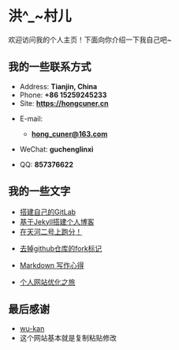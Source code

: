 # 洪^_~村儿

欢迎访问我的个人主页！下面向你介绍一下我自己吧~

<!-- slide -->

## 我的一些联系方式

- Address: **Tianjin, China**
- Phone: **+86 15259245233**
- Site: **<https://hongcuner.cn>**

<!-- slide vertical=true -->

- E-mail:
  - **[hong_cuner@163.com](mailto:hong_cuner@163.com)**
- WeChat: **guchenglinxi**
- QQ: **857376622**

  <!-- slide -->

## 我的一些文字

- [搭建自己的GitLab](https://hongcuner.cn/_posts/2020-03-26-%E6%90%AD%E5%BB%BA%E8%87%AA%E5%B7%B1%E7%9A%84GitLab/)
- [基于Jekyll搭建个人博客](https://hongcuner.cn/_posts/2019-01-18-%E5%9F%BA%E4%BA%8EJekyll%E6%90%AD%E5%BB%BA%E4%B8%AA%E4%BA%BA%E5%8D%9A%E5%AE%A2/)
- [在天河二号上跑分！ ](https://hongcuner.cn/_posts/2019-10-25-%E5%9C%A8%E5%A4%A9%E6%B2%B3%E4%BA%8C%E5%8F%B7%E4%B8%8A%E8%B7%91%E5%88%86/)

<!-- slide vertical=true -->

- [去掉github仓库的fork标记 ](https://hongcuner.cn/_posts/2020-03-04-%E5%8E%BB%E6%8E%89github%E4%BB%93%E5%BA%93%E7%9A%84fork%E6%A0%87%E8%AE%B0/)
- [Markdown 写作心得](https://hongcuner.cn/_posts/2020-01-18-Markdown%E5%86%99%E4%BD%9C%E5%BF%83%E5%BE%97/)
- [个人网站优化之旅 ](https://hongcuner.cn/_posts/2020-02-06-%E4%B8%AA%E4%BA%BA%E7%BD%91%E7%AB%99%E4%BC%98%E5%8C%96%E4%B9%8B%E6%97%85/)

  <!-- slide -->

## 最后感谢

- [wu-kan](https://wu-kan.cn/)
- 这个网站基本就是复制粘贴修改


